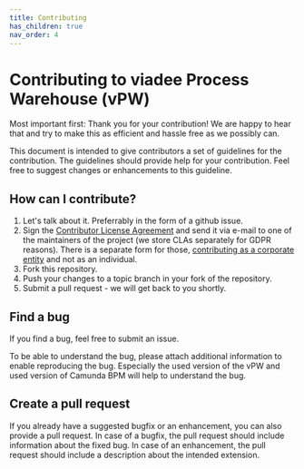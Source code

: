 ```yaml
---
title: Contributing
has_children: true
nav_order: 4
---
```

# Contributing to viadee Process Warehouse (vPW)

Most important first: Thank you for your contribution! We are happy to hear that and try to make this as efficient and hassle free as we possibly can.

This document is intended to give contributors a set of guidelines for the contribution.
The guidelines should provide help for your contribution. 
Feel free to suggest changes or enhancements to this guideline.

## How can I contribute?
1. Let's talk about it. Preferrably in the form of a github issue.
2. Sign the [Contributor License Agreement](CLA_individual.md) and send it via e-mail to one of the maintainers of the project (we store CLAs separately for GDPR reasons). There is a separate form for those, [contributing as a corporate entity](CLA_corporate.md) and not as an individual.
3. Fork this repository.
4. Push your changes to a topic branch in your fork of the repository.
5. Submit a pull request - we will get back to you shortly.

## Find a bug
If you find a bug, feel free to submit an issue.

To be able to understand the bug, please attach additional information to enable reproducing the bug.
Especially the used version of the vPW and used version of Camunda BPM will help to understand the bug.

## Create a pull request
If you already have a suggested bugfix or an enhancement, you can also provide a pull request.
In case of a bugfix, the pull request should include information about the fixed bug.
In case of an enhancement, the pull request should include a description about the intended extension.